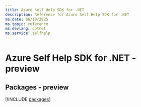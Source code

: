 ```yaml
---
title: Azure Self Help SDK for .NET
description: Reference for Azure Self Help SDK for .NET
ms.date: 06/19/2025
ms.topic: reference
ms.devlang: dotnet
ms.service: selfhelp
---
```

# Azure Self Help SDK for .NET - preview
## Packages - preview
[!INCLUDE [packages](self-help-index.md)]